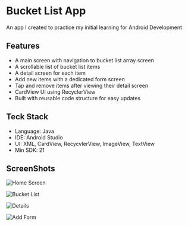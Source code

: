 # Bucket List App

An app I created to practice my initial learning for Android Development


## Features

- A main screen with navigation to bucket list array screen
- A scrollable list of bucket list items
- A detail screen for each item
- Add new items with a dedicated form screen
- Tap and remove items after viewing their detail screen
- CardView UI using RecyclerView
- Built with reusable code structure for easy updates

## Teck Stack
- Language: Java
- IDE: Android Studio
- UI: XML, CardView, RecycvlerView, ImageView, TextView
- Min SDK: 21

## ScreenShots

![Home Screen](screenshots/home.png)

![Bucket List](screenshots/BL.png)

![Details](screenshots/details.png)

![Add Form](screenshots/add.png)
